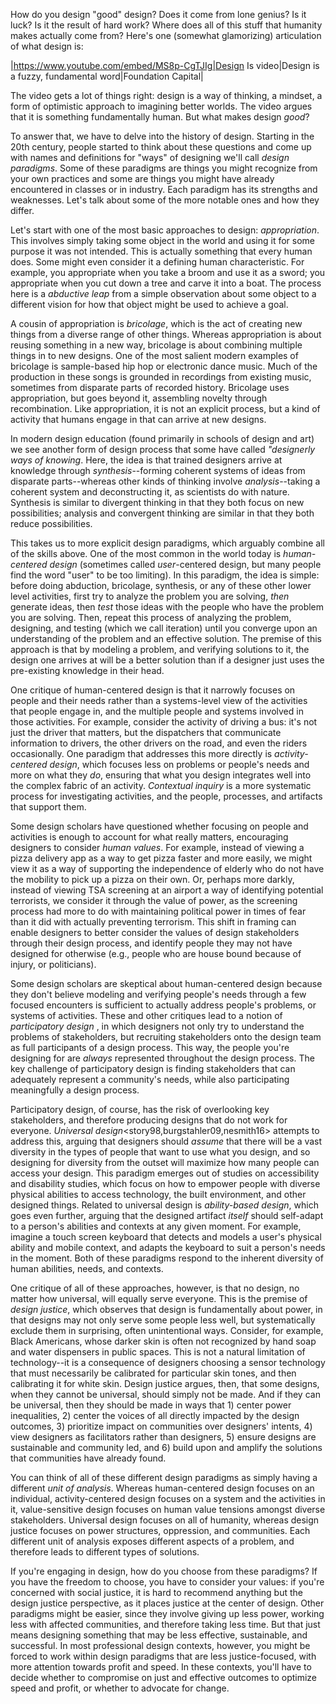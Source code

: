 How do you design "good" design? Does it come from lone genius? Is it luck? Is it the result of hard work? Where does all of this stuff that humanity makes actually come from? Here's one (somewhat glamorizing) articulation of what design is:

|https://www.youtube.com/embed/MS8p-CgTJIg|Design Is video|Design is a fuzzy, fundamental word|Foundation Capital|

The video gets a lot of things right: design is a way of thinking, a mindset, a form of optimistic approach to imagining better worlds. The video argues that it is something fundamentally human. But what makes design _good_?

To answer that, we have to delve into the history of design. Starting in the 20th century, people started to think about these questions and come up with names and definitions for "ways" of designing we'll call *design paradigms*. Some of these paradigms are things you might recognize from your own practices and some are things you might have already encountered in classes or in industry. Each paradigm has its strengths and weaknesses. Let's talk about some of the more notable ones and how they differ.

Let's start with one of the most basic approaches to design: *appropriation*<dourish03>. This involves simply taking some object in the world and using it for some purpose it was not intended. This is actually something that every human does. Some might even consider it a defining human characteristic. For example, you appropriate when you take a broom and use it as a sword; you appropriate when you cut down a tree and carve it into a boat. The process here is a *abductive leap* from a simple observation about some object to a different vision for how that object might be used to achieve a goal<kolko10>.

A cousin of appropriation is *bricolage*<louridsa99>, which is the act of creating new things from a diverse range of other things. Whereas appropriation is about reusing something in a new way, bricolage is about combining multiple things in to new designs. One of the most salient modern examples of bricolage is sample-based hip hop or electronic dance music. Much of the production in these songs is grounded in recordings from existing music, sometimes from disparate parts of recorded history. Bricolage uses appropriation, but goes beyond it, assembling novelty through recombination. Like appropriation, it is not an explicit process, but a kind of activity that humans engage in that can arrive at new designs.

In modern design education (found primarily in schools of design and art) we see another form of design process that some have called *"designerly ways of knowing*<cross82>. Here, the idea is that trained designers arrive at knowledge through *synthesis*--forming coherent systems of ideas from disparate parts--whereas other kinds of thinking involve *analysis*--taking a coherent system and deconstructing it, as scientists do with nature. Synthesis is similar to divergent thinking in that they both focus on new possibilities; analysis and convergent thinking are similar in that they both reduce possibilities.

This takes us to more explicit design paradigms, which arguably combine all of the skills above. One of the most common in the world today is *human-centered design*<bannon11> (sometimes called _user_-centered design, but many people find the word "user" to be too limiting). In this paradigm, the idea is simple: before doing abduction, bricolage, synthesis, or any of these other lower level activities, first try to analyze the problem you are solving, _then_ generate ideas, then _test_ those ideas with the people who have the problem you are solving. Then, repeat this process of analyzing the problem, designing, and testing (which we call iteration) until you converge upon an understanding of the problem and an effective solution. The premise of this approach is that by modeling a problem, and verifying solutions to it, the design one arrives at will be a better solution than if a designer just uses the pre-existing knowledge in their head.

One critique of human-centered design is that it narrowly focuses on people and their needs rather than a systems-level view of the activities that people engage in, and the multiple people and systems involved in those activities. For example, consider the activity of driving a bus: it's not just the driver that matters, but the dispatchers that communicate information to drivers, the other drivers on the road, and even the riders occasionally. One paradigm that addresses this more directly is *activity-centered design*<norman2005>, which focuses less on problems or people's needs and more on what they _do_, ensuring that what you design integrates well into the complex fabric of an activity. *Contextual inquiry* is a more systematic process for investigating activities, and the people, processes, and artifacts that support them<beyer99>.

Some design scholars have questioned whether focusing on people and activities is enough to account for what really matters, encouraging designers to consider *human values*<friedman19>. For example, instead of viewing a pizza delivery app as a way to get pizza faster and more easily, we might view it as a way of supporting the independence of elderly who do not have the mobility to pick up a pizza on their own. Or, perhaps more darkly, instead of viewing TSA screening at an airport a way of identifying potential terrorists, we consider it through the value of power, as the screening process had more to do with maintaining political power in times of fear than it did with actually preventing terrorism. This shift in framing can enable designers to better consider the values of design stakeholders through their design process, and identify people they may not have designed for otherwise (e.g., people who are house bound because of injury, or politicians).

Some design scholars are skeptical about human-centered design because they don't believe modeling and verifying people's needs through a few focused encounters is sufficient to actually address people's problems, or systems of activities<norman2005>. These and other critiques lead to a notion of *participatory design* <muller93>, in which designers not only try to understand the problems of stakeholders, but recruiting stakeholders onto the design team as full participants of a design process. This way, the people you're designing for are _always_ represented throughout the design process. The key challenge of participatory design is finding stakeholders that can adequately represent a community's needs, while also participating meaningfully a design process.

Participatory design, of course, has the risk of overlooking key stakeholders, and therefore producing designs that do not work for everyone. *Universal design*<story98,burgstahler09,nesmith16> attempts to address this, arguing that designers should _assume_ that there will be a vast diversity in the types of people that want to use what you design, and so designing for diversity from the outset will maximize how many people can access your design.  This paradigm emerges out of studies on accessibility and disability studies, which focus on how to empower people with diverse physical abilities to access technology, the built environment, and other designed things. Related to universal design is *ability-based design*<wobbrock11>, which goes even further, arguing that the designed artifact _itself_ should self-adapt to a person's abilities and contexts at any given moment. For example, imagine a touch screen keyboard that detects and models a user's physical ability and mobile context, and adapts the keyboard to suit a person's needs in the moment. Both of these paradigms respond to the inherent diversity of human abilities, needs, and contexts.

One critique of all of these approaches, however, is that no design, no matter how universal, will equally serve everyone. This is the premise of *design justice*<costanzachock20>, which observes that design is fundamentally about power, in that designs may not only serve some people less well, but systematically exclude them in surprising, often unintentional ways. Consider, for example, Black Americans, whose darker skin is often not recognized by hand soap and water dispensers in public spaces. This is not a natural limitation of technology--it is a consequence of designers choosing a sensor technology that must necessarily be calibrated for particular skin tones, and then calibrating it for white skin. Design justice argues, then, that some designs, when they cannot be universal, should simply not be made. And if they can be universal, then they should be made in ways that 1) center power inequalities, 2) center the voices of all directly impacted by the design outcomes, 3) prioritize impact on communities over designers' intents, 4) view designers as facilitators rather than designers, 5) ensure designs are sustainable and community led, and 6) build upon and amplify the solutions that communities have already found.

You can think of all of these different design paradigms as simply having a different *unit of analysis*.  Whereas human-centered design focuses on an individual, activity-centered design focuses on a system and the activities in it, value-sensitive design focuses on human value tensions amongst diverse stakeholders. Universal design focuses on all of humanity, whereas design justice focuses on power structures, oppression, and communities. Each different unit of analysis exposes different aspects of a problem, and therefore leads to different types of solutions.

If you're engaging in design, how do you choose from these paradigms? If you have the freedom to choose, you have to consider your values: if you're concerned with social justice, it is hard to recommend anything but the design justice perspective, as it places justice at the center of design. Other paradigms might be easier, since they involve giving up less power, working less with affected communities, and therefore taking less time. But that just means designing something that may be less effective, sustainable, and successful. In most professional design contexts, however, you might be forced to work within design paradigms that are less justice-focused, with more attention towards profit and speed. In these contexts, you'll have to decide whether to compromise on just and effective outcomes to optimize speed and profit, or whether to advocate for change.